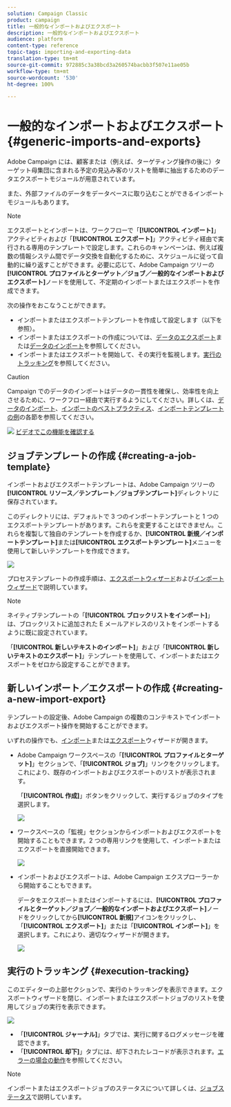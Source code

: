 ```yaml
---
solution: Campaign Classic
product: campaign
title: 一般的なインポートおよびエクスポート
description: 一般的なインポートおよびエクスポート
audience: platform
content-type: reference
topic-tags: importing-and-exporting-data
translation-type: tm+mt
source-git-commit: 972885c3a38bcd3a260574bacbb3f507e11ae05b
workflow-type: tm+mt
source-wordcount: '530'
ht-degree: 100%

---
```



# 一般的なインポートおよびエクスポート{#generic-imports-and-exports}

Adobe Campaign には、顧客または（例えば、ターゲティング操作の後に）ターゲット母集団に含まれる予定の見込み客のリストを簡単に抽出するためのデータエクスポートモジュールが用意されています。

また、外部ファイルのデータをデータベースに取り込むことができるインポートモジュールもあります。

>[!NOTE]
>
>エクスポートとインポートは、ワークフローで「**[!UICONTROL インポート]**」アクティビティおよび「**[!UICONTROL エクスポート]**」アクティビティ経由で実行される専用のテンプレートで設定します。これらのキャンペーンは、例えば複数の情報システム間でデータ交換を自動化するために、スケジュールに従って自動的に繰り返すことができます。必要に応じて、Adobe Campaign ツリーの&#x200B;**[!UICONTROL プロファイルとターゲット／ジョブ／一般的なインポートおよびエクスポート]**&#x200B;ノードを使用して、不定期のインポートまたはエクスポートを作成できます。

次の操作をおこなうことができます。

* インポートまたはエクスポートテンプレートを作成して設定します（以下を参照）。
* インポートまたはエクスポートの作成については、[データのエクスポート](../../platform/using/exporting-data.md)または[データのインポート](../../platform/using/importing-data.md)を参照してください。
* インポートまたはエクスポートを開始して、その実行を監視します。[実行のトラッキング](#execution-tracking)を参照してください。

>[!CAUTION]
>
>Campaign でのデータのインポートはデータの一貫性を確保し、効率性を向上させるために、ワークフロー経由で実行するようにしてください。詳しくは、[データのインポート](../../workflow/using/importing-data.md)、[インポートのベストプラクティス](../../workflow/using/importing-data.md#best-practices-when-importing-data)、[インポートテンプレートの例](../../workflow/using/importing-data.md#setting-up-a-recurring-import)の各節を参照してください。

![](assets/do-not-localize/how-to-video.png) [ビデオでこの機能を確認する](../../platform/using/exporting-and-importing-profiles.md#import-profiles-video)

## ジョブテンプレートの作成 {#creating-a-job-template}

インポートおよびエクスポートテンプレートは、Adobe Campaign ツリーの&#x200B;**[!UICONTROL リソース／テンプレート／ジョブテンプレート]**&#x200B;ディレクトリに保存されています。

このディレクトリには、デフォルトで 3 つのインポートテンプレートと 1 つのエクスポートテンプレートがあります。これらを変更することはできません。これらを複製して独自のテンプレートを作成するか、**[!UICONTROL 新規／インポートテンプレート]**&#x200B;または&#x200B;**[!UICONTROL エクスポートテンプレート]**&#x200B;メニューを使用して新しいテンプレートを作成できます。

![](assets/s_ncs_user_export_wizard_template_create.png)

プロセステンプレートの作成手順は、[エクスポートウィザード](../../platform/using/exporting-data.md#export-wizard)および[インポートウィザード](../../platform/using/importing-data.md#import-wizard)で説明しています。

>[!NOTE]
>
>ネイティブテンプレートの「**[!UICONTROL ブロックリストをインポート]**」は、ブロックリストに追加された E メールアドレスのリストをインポートするように既に設定されています。
> 
>「**[!UICONTROL 新しいテキストのインポート]**」および「**[!UICONTROL 新しいテキストのエクスポート]**」テンプレートを使用して、インポートまたはエクスポートをゼロから設定することができます。

## 新しいインポート／エクスポートの作成 {#creating-a-new-import-export}

テンプレートの設定後、Adobe Campaign の複数のコンテキストでインポートおよびエクスポート操作を開始することができます。

いずれの操作でも、[インポート](../../platform/using/importing-data.md)または[エクスポート](../../platform/using/exporting-data.md#export-wizard)ウィザードが開きます。

* Adobe Campaign ワークスペースの「**[!UICONTROL プロファイルとターゲット]**」セクションで、「**[!UICONTROL ジョブ]**」リンクをクリックします。これにより、既存のインポートおよびエクスポートのリストが表示されます。

   「**[!UICONTROL 作成]**」ボタンをクリックして、実行するジョブのタイプを選択します。

   ![](assets/s_ncs_user_import_from_home.png)

* ワークスペースの「監視」セクションからインポートおよびエクスポートを開始することもできます。2 つの専用リンクを使用して、インポートまたはエクスポートを直接開始できます。

   ![](assets/s_ncs_user_import_from_production.png)

* インポートおよびエクスポートは、Adobe Campaign エクスプローラーから開始することもできます。

   データをエクスポートまたはインポートするには、**[!UICONTROL プロファイルとターゲット／ジョブ／一般的なインポートおよびエクスポート]**&#x200B;ノードをクリックしてから&#x200B;**[!UICONTROL 新規]**&#x200B;アイコンをクリックし、「**[!UICONTROL エクスポート]**」または「**[!UICONTROL インポート]**」を選択します。これにより、適切なウィザードが開きます。

   ![](assets/s_ncs_user_export_wizard_launch_from_menu.png)

## 実行のトラッキング {#execution-tracking}

このエディターの上部セクションで、実行のトラッキングを表示できます。エクスポートウィザードを閉じ、インポートまたはエクスポートジョブのリストを使用してジョブの実行を表示できます。

![](assets/s_ncs_user_export_list_and_details.png)

* 「**[!UICONTROL ジャーナル]**」タブでは、実行に関するログメッセージを確認できます。
* 「**[!UICONTROL 却下]**」タブには、却下されたレコードが表示されます。[エラーの場合の動作](../../platform/using/importing-data.md#behavior-in-the-event-of-an-error)を参照してください。

>[!NOTE]
>
>インポートまたはエクスポートジョブのステータスについて詳しくは、[ジョブステータス](../../platform/using/importing-data.md#job-statuses)で説明しています。


